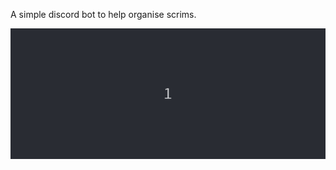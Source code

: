 A simple discord bot to help organise scrims.

![img](https://raw.githubusercontent.com/svenwiltink/scrimbot/master/.github/example.gif)
